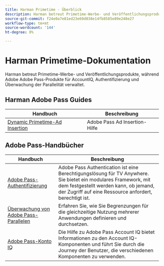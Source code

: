 ```yaml
---
title: Harman Primetime - Überblick
description: Harman betreut Primetime-Werbe- und Veröffentlichungsprodukte, während Adobe Adobe Pass-Produkte für AccountIQ, Authentifizierung und Überwachung der Parallelität verwaltet.
source-git-commit: f24e0a7e81ed23e69d038e14fb8585e89e248e27
workflow-type: tm+mt
source-wordcount: '144'
ht-degree: 0%

---
```


# Harman Primetime-Dokumentation

<!--
NOTE: Don't change Primetime to Pass in this file. All the stuff that belongs to Harman is still Primetime.
-->

Harman betreut Primetime-Werbe- und Veröffentlichungsprodukte, während Adobe Adobe Pass-Produkte für AccountIQ, Authentifizierung und Überwachung der Parallelität verwaltet.

## Harman Adobe Pass Guides

| Handbuch | Beschreibung |
|--- |--- |
| [Dynamic Primetime-Ad Insertion](https://experienceleague.adobe.com/docs/primetime/ad-insertion/home.html) | Adobe Pass Ad Insertion-Hilfe |

## Adobe Pass-Handbücher

| Handbuch | Beschreibung |
|--- |--- |
| [Adobe Pass-Authentifizierung](/help/authentication/home.md) | Adobe Pass Authentication ist eine Berechtigungslösung für TV Anywhere. Sie bietet ein modulares Framework, mit dem festgestellt werden kann, ob jemand, der Zugriff auf eine Ressource anfordert, berechtigt ist. |
| [Überwachung von Adobe Pass-Parallelen](/help/concurrency-monitoring/cm-home.md) | Erfahren Sie, wie Sie Begrenzungen für die gleichzeitige Nutzung mehrerer Anwendungen definieren und durchsetzen. |
| [Adobe Pass-Konto IQ](/help/accountiq/home.md) | Die Hilfe zu Adobe Pass Account IQ bietet Informationen zu den Account IQ-Komponenten und führt Sie durch die Journey der Benutzer, die verschiedenen Komponenten zu verwenden. |
